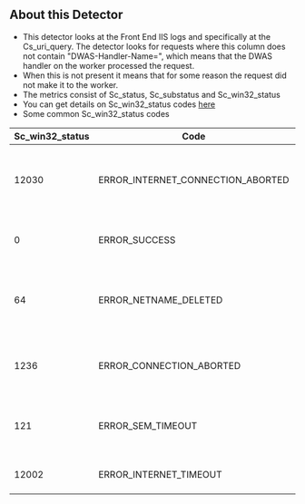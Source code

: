 ## About this Detector

* This detector looks at the Front End IIS logs and specifically at the Cs_uri_query. The detector looks for requests where this column does not contain "DWAS-Handler-Name=", which means that the DWAS handler on the worker processed the request. 
* When this is not present it means that for some reason the request did not make it to the worker.
* The metrics consist of Sc_status, Sc_substatus and Sc_win32_status
* You can get details on Sc_win32_status codes [here](https://msdn.microsoft.com/en-us/library/ms681381.aspx) 
* Some common Sc_win32_status codes

Sc_win32_status | Code | Description
--- | --- | ---
12030 | ERROR_INTERNET_CONNECTION_ABORTED | The connection with the server has been terminated.
0 | ERROR_SUCCESS | The operation completed successfully.
64 | ERROR_NETNAME_DELETED | The specified network name is no longer available.
1236 | ERROR_CONNECTION_ABORTED | The network connection was aborted by the local system.
121 | ERROR_SEM_TIMEOUT | The semaphore timeout period has expired.
12002 | ERROR_INTERNET_TIMEOUT | The request has timed out.

